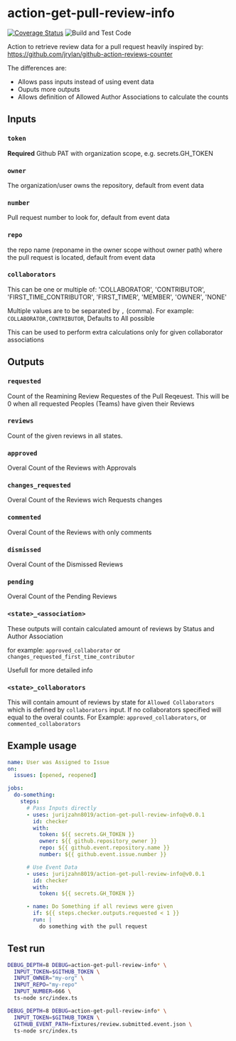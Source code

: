 # action-get-pull-review-info

[![Coverage Status](https://coveralls.io/repos/github/jurijzahn8019/action-get-pull-review-info/badge.svg?branch=main)](https://coveralls.io/github/jurijzahn8019/action-get-pull-review-info?branch=main)
![Build and Test Code](https://github.com/jurijzahn8019/action-get-pull-review-info/workflows/Build%20and%20Test%20Code/badge.svg)

Action to retrieve review data for a pull request heavily inspired by:
<https://github.com/jrylan/github-action-reviews-counter>

The differences are:

- Allows pass inputs instead of using event data
- Ouputs more outputs
- Allows definition of Allowed Author Associations to calculate the counts

## Inputs

### `token`

**Required** Github PAT with organization scope, e.g. secrets.GH_TOKEN

### `owner`

The organization/user owns the repository, default from event data

### `number`

Pull request number to look for, default from event data

### `repo`

the repo name (reponame in the owner scope without owner path)
where the pull request is located, default from event data

### `collaborators`

This can be one or multiple of: 'COLLABORATOR', 'CONTRIBUTOR', 'FIRST_TIME_CONTRIBUTOR', 'FIRST_TIMER', 'MEMBER', 'OWNER', 'NONE'

Multiple values are to be separated by `,` (comma). For example: `COLLABORATOR,CONTRIBUTOR`, Defaults to All possible

This can be used to perform extra calculations only for given collaborator associations

## Outputs

### `requested`

Count of the Reamining Review Requestes of the Pull Reqeuest.
This will be 0 when all requested Peoples (Teams) have given their
Reviews

### `reviews`

Count of the given reviews in all states.

### `approved`

Overal Count of the Reviews with Approvals

### `changes_requested`

Overal Count of the Reviews wich Requests changes

### `commented`

Overal Count of the Reviews with only comments

### `dismissed`

Overal Count of the Dismissed Reviews

### `pending`

Overal Count of the Pending Reviews

### `<state>_<association>`

These outputs will contain calculated amount of reviews by Status and Author Association

for example: `approved_collaborator` or `changes_requested_first_time_contributor`

Usefull for more detailed info

### `<state>_collaborators`

This will contain amount of reviews by state for `Allowed Collaborators`
which is defined by `collaborators` input. If no collaborators specified will equal to the overal counts. For Example: `approved_collaborators`, or `commented_collaborators`

## Example usage

```yaml
name: User was Assigned to Issue
on:
  issues: [opened, reopened]

jobs:
  do-something:
    steps:
      # Pass Inputs directly
      - uses: jurijzahn8019/action-get-pull-review-info@v0.0.1
        id: checker
        with:
          token: ${{ secrets.GH_TOKEN }}
          owner: ${{ github.repository_owner }}
          repo: ${{ github.event.repository.name }}
          number: ${{ github.event.issue.number }}

      # Use Event Data
      - uses: jurijzahn8019/action-get-pull-review-info@v0.0.1
        id: checker
        with:
          token: ${{ secrets.GH_TOKEN }}

      - name: Do Something if all reviews were given
        if: ${{ steps.checker.outputs.requested < 1 }}
        run: |
          do something with the pull request
```

## Test run

```bash
DEBUG_DEPTH=8 DEBUG=action-get-pull-review-info* \
  INPUT_TOKEN=$GITHUB_TOKEN \
  INPUT_OWNER="my-org" \
  INPUT_REPO="my-repo"
  INPUT_NUMBER=666 \
  ts-node src/index.ts

DEBUG_DEPTH=8 DEBUG=action-get-pull-review-info* \
  INPUT_TOKEN=$GITHUB_TOKEN \
  GITHUB_EVENT_PATH=fixtures/review.submitted.event.json \
  ts-node src/index.ts
```
